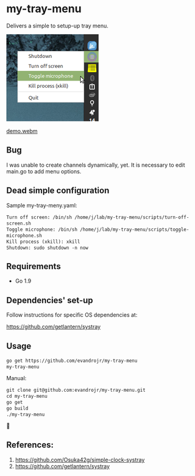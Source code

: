 # my-tray-menu

Delivers a simple to setup-up tray menu.

![alt text](media/screen1.png "my-tray-menu")

[demo.webm](https://user-images.githubusercontent.com/939608/183258199-f92279f0-3a65-4c05-910b-db7bea126766.webm)

## Bug

I was unable to create channels dynamically, yet. It is necessary to edit main.go to add menu options.

## Dead simple configuration

Sample my-tray-meny.yaml:

```
Turn off screen: /bin/sh /home/j/lab/my-tray-menu/scripts/turn-off-screen.sh
Toggle microphone: /bin/sh /home/j/lab/my-tray-menu/scripts/toggle-microphone.sh
Kill process (xkill): xkill
Shutdown: sudo shutdown -n now
```

## Requirements

- Go 1.9

## Dependencies' set-up

Follow instructions for specific OS dependencies at:

https://github.com/getlantern/systray

## Usage

```
go get https://github.com/evandrojr/my-tray-menu
my-tray-menu
```

Manual:

```
git clone git@github.com:evandrojr/my-tray-menu.git
cd my-tray-menu
go get
go build
./my-tray-menu
```

🍻

## References:

1. https://github.com/Osuka42g/simple-clock-systray
1. https://github.com/getlantern/systray

